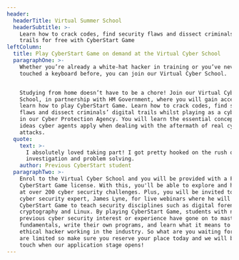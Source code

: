 ```yaml
---
header:
  headerTitle: Virtual Summer School
  headerSubtitle: >-
    Learn how to crack codes, find security flaws and dissect criminals digital
    trails for free with CyberStart Game
leftColumn:
  title: Play CyberStart Game on demand at the Virtual Cyber School
  paragraphOne: >-
    Whether you’re already a white-hat hacker in training or you’ve never
    touched a keyboard before, you can join our Virtual Cyber School. 


    Studying from home doesn’t have to be a chore! Join our Virtual Cyber
    School, in partnership with HM Government, where you will gain access to and
    learn how to play CyberStart Game. Learn how to crack codes, find security
    flaws and dissect criminals’ digital trails whilst playing as a cyber agent
    in our Cyber Protection Agency. You will learn the essential concepts and
    ideas cyber agents apply when dealing with the aftermath of real cyber
    attacks.
  quote:
    text: >-
      I absolutely loved taking part! I got pretty hooked on the rush of
      investigation and problem solving.
    author: Previous CyberStart student
  paragraphTwo: >-
    Enrol to the Virtual Cyber School and you will be provided with a FREE
    CyberStart Game license. With this, you'll be able to explore and have a go
    at over 200 cyber security challenges. Plus, you will be invited to join
    cyber security expert, James Lyne, for live webinars where he will use
    CyberStart Game to teach security disciplines such as digital forensics,
    cryptography and Linux. By playing CyberStart Game, students with no
    previous cyber security interest or experience have gone on to master Linux
    fundamentals, write their own programs, and learn what it means to be an
    ethical hacker working in the industry. So what are you waiting for? Places
    are limited so make sure you reserve your place today and we will be in
    touch when our application stage opens!
---
```

